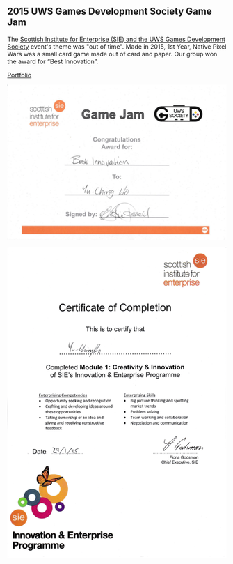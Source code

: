 ## 2015 UWS Games Development Society Game Jam

The [Scottish Institute for Enterprise (SIE) and the UWS Games Development Society](https://www.eventbrite.co.uk/e/sie-uws-gds-game-jam-tickets-15718480398) event's theme was "out of time". Made in 2015, 1st Year, Native Pixel Wars was a small card game made out of card and paper. Our group won the award for “Best Innovation”.

[Portfolio](https://yuchingho.com/game-jams)

<p align="center">
  <img src="https://github.com/yuchingho/University/blob/master/Events/2015.02.20%20to%202015.02.22%20-%20Scottish%20Institute%20for%20Enterprise%20%26%20UWS%20Games%20Development%20Society%20Game%20Jam/Certificate%20Award.png" alt="Certificate Award"/>
</p>

<p align="center">
  <img src="https://github.com/yuchingho/University/blob/master/Events/2015.02.20%20to%202015.02.22%20-%20Scottish%20Institute%20for%20Enterprise%20%26%20UWS%20Games%20Development%20Society%20Game%20Jam/Certificate%20SIE.png" alt="Certificate SIE"/>
</p>